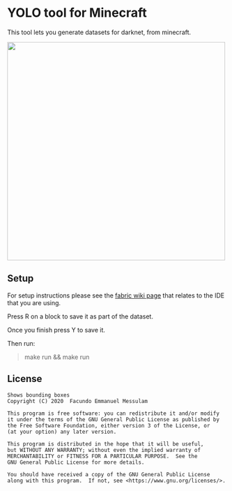 # YOLO tool for Minecraft

This tool lets you generate datasets for darknet, from minecraft.

<img src="screenshot.png" data-canonical-src="screenshot.png" height="500" />

## Setup

For setup instructions please see the [fabric wiki page](https://fabricmc.net/wiki/tutorial:setup) that relates to the IDE that you are using.

Press R on a block to save it as part of the dataset.

Once you finish press Y to save it.

Then run:

> make run && make run


## License

    Shows bounding boxes
    Copyright (C) 2020  Facundo Emmanuel Messulam

    This program is free software: you can redistribute it and/or modify
    it under the terms of the GNU General Public License as published by
    the Free Software Foundation, either version 3 of the License, or
    (at your option) any later version.

    This program is distributed in the hope that it will be useful,
    but WITHOUT ANY WARRANTY; without even the implied warranty of
    MERCHANTABILITY or FITNESS FOR A PARTICULAR PURPOSE.  See the
    GNU General Public License for more details.

    You should have received a copy of the GNU General Public License
    along with this program.  If not, see <https://www.gnu.org/licenses/>.
